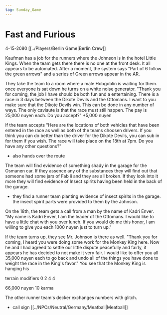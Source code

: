```yaml
---
tag: Sunday_Game
---
```

# Fast and Furious

4-15-2080
[[../Players/Berlin Game|Berlin Crew]]

Kaufman has a job for the runners where the Johnson is in the hotel Little Kings. When the team gets there there is no one at the front desk. It all appears to be automated. After a moment, the system says "Part of 6 follow the green arrows" and a series of Green arrows appear in the AR.

They take the team to a room where a male Hobgoblin is waiting for them. once everyone is sat down he turns on a white noise generator. "Thank you for coming, the job I have should be both fun and a entertaining. There is a race in 3 days between the Dikote Devils and the Ottomans. I want to you make sure that the Dikote Devils win. This can be done in any number of ways. The only caviaute is that the race must still happen. The pay is 25,000 nuyen each. Do you accept?"
+5,000 nuyen

If the team accepts "Here are the locations of both vehicles that have been entered in the race as well as both of the teams choosen drivers. If you think you can do better than the driver for the Dikote Devils, you can sub in for them if you wish. The race will take place on the 18th at 7pm. Do you have any other questions?"
- also hands over the route

The team will find evidence of something shady in the garage for the Osmanen car. If they assence any of the substances they will find out that someone had some jars of Fab ii and they are all broken. If they look into it more they will find evidence of Insect spirits having been held in the back of the garage. 
- they find a runner team planting evidence of insect spirits in the garage. the insect spirit parts were provided to them by the Johnson.

On the 18th, the team gets a call from a man by the name of Kadri Enver. "My name is Kadri Enver, I am the leader of the Ottomans. I would like to have a little chat with you over lunch. If you would do me this honor, I am willing to give you each 1000 nuyen just to turn up."

If the team turns up, they see Mr. Johnson is there as well. "Thank you for coming, I heard you were doing some work for the Monkey King here. Now he and I had agreed to settle our little dispute peacefully and fairly, it appears he has decided to not make it very fair. I would like to offer you all 35,000 nuyen each to go back and undo all of the things you have done to weight the race in the King's favor." You see that the Monkey King is hanging his

terrain modifiers
0
2
4
4


66,000 nuyen
10 karma

The other runner team's decker exchanges numbers with glitch.
- call sign [[../NPCs/Neutral/Germany/Meatball|Meatball]]